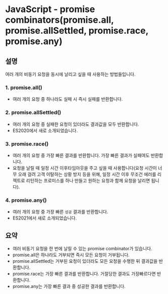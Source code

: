 # JavaScript - promise combinators(promise.all, promise.allSettled, promise.race, promise.any)

## 설명

여러 개의 비동기 요청을 동시에 날리고 싶을 때 사용하는 방법들입니다.

### 1. promise.all()

- 여러 개의 요청 중 하나라도 실패 시 즉시 실패를 반환합니다.

### 2. promise.allSettled()

- 여러 개의 요청 중 실패한 요청이 있더라도 결과값을 모두 반환합니다.
- ES2020에서 새로 소개되었습니다.

### 3. promise.race()

- 여러 개의 요청 중 가장 빠른 결과를 반환합니다. 가장 빠른 결과가 실패여도 반환합니다.
- 요청을 날릴 때 일정 시간 이후타임아웃을 주고 싶을 때 사용합니다(요청 시간이 너무 오래 걸려 고객 이탈하는 상황 방지 등을 위해, 일정 시간 이후 무조건 에러를 리젝트로 리턴하는 프로미스를 하나 만들고 원하는 요청과 함께 요청을 날리면 됩니다).

### 4. promise.any()

- 여러 개의 요청 중 가장 빠른 `성공` 결과를 반환합니다.
- ES2021에서 새로 소개되었습니다.

## 요약

- 여러 비동기 요청을 한 번에 날릴 수 있는 promise combinator가 있습니다.
- promise.all은 하나라도 거부되면 즉시 모든 요청이 거부됩니다.
- promise.allSettled는 거부된 요청이 있더라도 모든 요청을 수행한 뒤 결과값을 반환합니다.
- promise.race는 가장 빠른 결과를 반환합니다. 거절당한 결과도 가장빠르다면 반환합니다.
- promise.any는 가장 빠른 결과 중 성공한 결과를 반환합니다.
